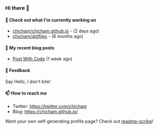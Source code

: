 ### Hi there 👋

#### 👷 Check out what I'm currently working on

- [chicham/chicham.github.io](https://github.com/chicham/chicham.github.io) -  (2 days ago)
- [chicham/dotfiles](https://github.com/chicham/dotfiles) -  (6 months ago)

#### 📜 My recent blog posts

- [Post With Code](https://chicham.github.io/posts/post-with-code/index.html) (1 week ago)

#### 💬 Feedback

Say Hello, I don't bite!

#### 📫 How to reach me

- Twitter: https://twitter.com/chicham
- Blog: https://chicham.github.io/

Want your own self-generating profile page? Check out [readme-scribe](https://github.com/muesli/readme-scribe)!


